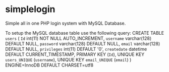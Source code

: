 # simplelogin
Simple all in one PHP login system with MySQL Database.

To setup the MySQL database table use the following query:
 CREATE TABLE `users` (
 `Id` int(11) NOT NULL AUTO_INCREMENT,
 `username` varchar(128) DEFAULT NULL,
 `password` varchar(128) DEFAULT NULL,
 `email` varchar(128) DEFAULT NULL,
 `privileges` int(11) DEFAULT '0',
 `createdate` datetime DEFAULT CURRENT_TIMESTAMP,
 PRIMARY KEY (`Id`),
 UNIQUE KEY `users_UNIQUE` (`username`),
 UNIQUE KEY `email_UNIQUE` (`email`)
) ENGINE=InnoDB DEFAULT CHARSET=utf8
